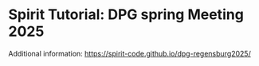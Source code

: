 # Spirit Tutorial: DPG spring Meeting 2025

Additional information: https://spirit-code.github.io/dpg-regensburg2025/
